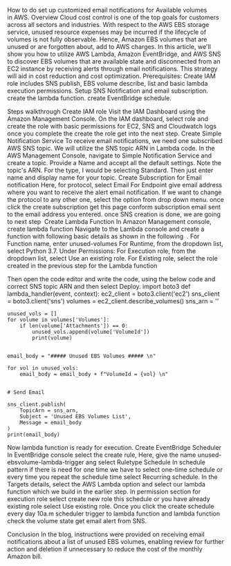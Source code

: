 How to do set up customized email notifications for Available volumes in AWS.
Overview
Cloud cost control is one of the top goals for customers across all sectors and industries. With respect to the AWS EBS storage service, unused resource expenses  may be incurred if the lifecycle of volumes is not fully observable. Hence, Amazon EBS volumes that are unused or are forgotten about, add to AWS charges.
In this article, we'll show you how to utilize AWS Lambda, Amazon EventBridge, and AWS SNS to discover EBS volumes that are available state and disconnected from an EC2 instance by receiving alerts through email notifications. This strategy will aid in cost reduction and cost optimization.
Prerequisites:
Create IAM role includes SNS publish, EBS volume describe, list and basic lambda execution permissions.
Setup SNS Notification and email subscription.
create the lambda function.
create EventBridge schedule.

Steps walkthrough
Create IAM role
Visit the IAM Dashboard using the Amazon Management Console. On the IAM dashboard, select role and create the role with basic permissions for EC2, SNS and Cloudwatch logs 
once you complete the create the role get into the next step.
Create Simple Notification Service
To receive email notifications, we need one subscribed AWS SNS topic. We will utilize the SNS topic ARN in Lambda code.
In the AWS Management Console, navigate to Simple Notification Service and create a topic. Provide a Name and accept all the default settings. Note the topic's ARN.
For the type, I would be selecting Standard. Then just enter name and display name for your topic.
Create Subscription for Email notification
Here, for protocol, select Email
For Endpoint give email address where you want to receive the alert email notification.
If we want to change the protocol to any other one, select the option from drop down menu.
once click the create subscription get this page
conform subscription email sent to the email address you entered.
once SNS creation is done, we are going to next step
 Create Lambda Function
In Amazon Management console, create lambda function
Navigate to the Lambda console and create a function with following basic details as shown in the following
 . For Function name, enter unused-volumes
For Runtime, from the dropdown list, select Python 3.7.
Under Permissions:
For Execution role, from the dropdown list, select Use an existing role.
For Existing role, select the role created in the previous step for the Lambda function

Then open the code editor and write the code, using the below code and correct SNS topic ARN and then select Deploy.
import boto3
def lambda_handler(event, context):
    ec2_client = boto3.client('ec2')
    sns_client = boto3.client('sns')
    volumes = ec2_client.describe_volumes()
    sns_arn = '<SNS Topic ARN>'
    
    unused_vols = []
    for volume in volumes['Volumes']:
        if len(volume['Attachments']) == 0:
            unused_vols.append(volume['VolumeId'])
            print(volume)
            
    
    email_body = "##### Unused EBS Volumes ##### \n"
    
    for vol in unused_vols:
        email_body = email_body + f"VolumeId = {vol} \n"
       
    
    # Send Email
    
    sns_client.publish(
        TopicArn = sns_arn,
        Subject = 'Unused EBS Volumes List',
        Message = email_body
    )
    print(email_body)
Now lambda function is ready for execution.
Create EventBridge Scheduler
In EventBridge console select the create rule,
Here, give the name unused-ebsvolume-lambda-trigger ang select Ruletype Schedule
In schedule pattern if there is need for one time we have to select one-time schedule or every time you repeat the schedule time select Recurring schedule.
In the Targets details, select the AWS Lambda option and select our lambda function which we build in the earlier step.
In permission section for execution role select create new role this schedule or you have already existing role select Use existing role.
Once you click the create schedule every day 10a.m scheduler trigger to lambda function and lambda function check the volume state get email alert from SNS.

Conclusion
In the blog, instructions were provided on receiving email notifications about a list of unused EBS volumes, enabling review for further action and deletion if unnecessary to reduce the cost of the monthly Amazon bill.
